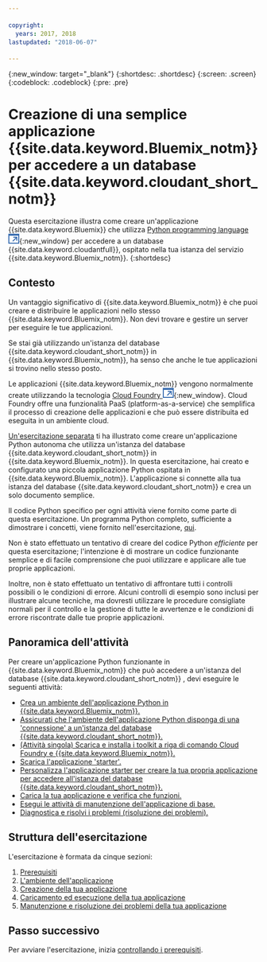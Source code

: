 ```yaml
---

copyright:
  years: 2017, 2018
lastupdated: "2018-06-07"

---
```


{:new_window: target="_blank"}
{:shortdesc: .shortdesc}
{:screen: .screen}
{:codeblock: .codeblock}
{:pre: .pre}

<!-- Acrolinx: 2017-01-10 -->

# Creazione di una semplice applicazione {{site.data.keyword.Bluemix_notm}} per accedere a un database {{site.data.keyword.cloudant_short_notm}}

Questa esercitazione illustra come creare un'applicazione {{site.data.keyword.Bluemix}} che utilizza
[Python programming language ![Icona link esterno](../images/launch-glyph.svg "Icona link esterno")](https://www.python.org/){:new_window}
per accedere a un database {{site.data.keyword.cloudantfull}},
ospitato nella tua istanza del servizio {{site.data.keyword.Bluemix_notm}}.
{:shortdesc}

## Contesto

Un vantaggio significativo di {{site.data.keyword.Bluemix_notm}} è che puoi creare e distribuire le applicazioni nello stesso
{{site.data.keyword.Bluemix_notm}}.
Non devi trovare e gestire un server per eseguire le tue applicazioni.

Se stai già utilizzando un'istanza del database {{site.data.keyword.cloudant_short_notm}}
in {{site.data.keyword.Bluemix_notm}},
ha senso che anche le tue applicazioni si trovino nello stesso posto.

Le applicazioni {{site.data.keyword.Bluemix_notm}} vengono normalmente create utilizzando la tecnologia
[Cloud Foundry ![Icona link esterno](../images/launch-glyph.svg "Icona link esterno")](https://en.wikipedia.org/wiki/Cloud_Foundry){:new_window}.
Cloud Foundry offre una funzionalità PaaS (platform-as-a-service)
che semplifica il processo di creazione delle applicazioni e che può essere distribuita ed eseguita
in un ambiente cloud.

[Un'esercitazione separata](create_database.html) ti ha illustrato come creare un'applicazione Python autonoma
che utilizza un'istanza del database {{site.data.keyword.cloudant_short_notm}}
in {{site.data.keyword.Bluemix_notm}}.
In questa esercitazione,
hai creato e configurato una piccola applicazione Python ospitata in {{site.data.keyword.Bluemix_notm}}.
L'applicazione si connette alla tua istanza del database {{site.data.keyword.cloudant_short_notm}}
e crea un solo documento semplice.

Il codice Python specifico per ogni attività viene fornito come parte di questa esercitazione.
Un programma Python completo,
sufficiente a dimostrare i concetti,
viene fornito nell'esercitazione,
[qui](create_bmxapp_createapp.html#complete-listing).

Non è stato effettuato un tentativo di creare del codice Python _efficiente_ per questa esercitazione;
l'intenzione è di mostrare un codice funzionante semplice e di facile comprensione
che puoi utilizzare e applicare alle tue proprie applicazioni.

Inoltre,
non è stato effettuato un tentativo di affrontare tutti i controlli possibili o le condizioni di errore.
Alcuni controlli di esempio sono inclusi per illustrare alcune tecniche,
ma dovresti utilizzare le procedure consigliate normali per il controllo e la gestione di tutte
le avvertenze e le condizioni di errore riscontrate dalle tue proprie applicazioni.

## Panoramica dell'attività

Per creare un'applicazione Python funzionante in {{site.data.keyword.Bluemix_notm}}
che può accedere a un'istanza del database {{site.data.keyword.cloudant_short_notm}} ,
devi eseguire le seguenti attività:

-   [Crea un ambiente dell'applicazione Python in {{site.data.keyword.Bluemix_notm}}.](create_bmxapp_appenv.html#creating)
-   [Assicurati che l'ambiente dell'applicazione Python disponga di una 'connessione' a un'istanza del database {{site.data.keyword.cloudant_short_notm}}.](create_bmxapp_appenv.html#connecting)
-   [(Attività singola) Scarica e installa i toolkit a riga di comando Cloud Foundry e {{site.data.keyword.Bluemix_notm}}.](create_bmxapp_appenv.html#toolkits)
-   [Scarica l'applicazione 'starter'.](create_bmxapp_appenv.html#starter)
-   [Personalizza l'applicazione starter per creare la tua propria applicazione per accedere all'istanza del database {{site.data.keyword.cloudant_short_notm}}.](create_bmxapp_createapp.html#theApp)
-   [Carica la tua applicazione e verifica che funzioni.](create_bmxapp_upload.html#uploading)
-   [Esegui le attività di manutenzione dell'applicazione di base.](create_bmxapp_maintain.html#maintenance)
-   [Diagnostica e risolvi i problemi (risoluzione dei problemi).](create_bmxapp_maintain.html#troubleshooting)

## Struttura dell'esercitazione

L'esercitazione è formata da cinque sezioni:

1.  [Prerequisiti](create_bmxapp_prereq.html)
2.  [L'ambiente dell'applicazione](create_bmxapp_appenv.html)
3.  [Creazione della tua applicazione](create_bmxapp_createapp.html)
4.  [Caricamento ed esecuzione della tua applicazione](create_bmxapp_upload.html)
5.  [Manutenzione e risoluzione dei problemi della tua applicazione](create_bmxapp_maintain.html)

## Passo successivo

Per avviare l'esercitazione,
inizia [controllando i prerequisiti](create_bmxapp_prereq.html).
